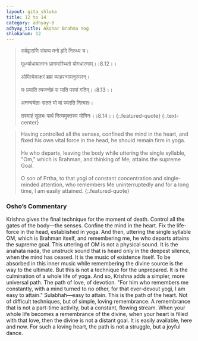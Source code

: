 ```yaml
---
layout: gita_shloka
title: 12 to 14
category: adhyay-8
adhyay_title: Akṣhar Brahma Yog
shlokanum: 12
---
```


> सर्वद्वाराणि संयम्य मनो हृदि निरुध्य च।<br><br>मूर्ध्न्याधायात्मनः प्राणमास्थितो योगधारणाम्।।8.12।।<br><br>ओमित्येकाक्षरं ब्रह्म व्याहरन्मामनुस्मरन्।<br><br>यः प्रयाति त्यजन्देहं स याति परमां गतिम्।।8.13।।<br><br>अनन्यचेताः सततं यो मां स्मरति नित्यशः।<br><br>तस्याहं सुलभः पार्थ नित्ययुक्तस्य योगिनः।।8.14।।
{:.featured-quote} 
{:.text-center}

> Having controlled all the senses, confined the mind in the heart, and fixed his own vital force in the head, he should remain firm in yoga.<br><br>He who departs, leaving the body while uttering the single syllable, "Om," which is Brahman, and thinking of Me, attains the supreme Goal.<br><br>O son of Prtha, to that yogi of constant concentration and single-minded attention, who remembers Me uninterruptedly and for a long time, I am easily attained.
{:.featured-quote}

### Osho’s Commentary
Krishna gives the final technique for the moment of death. Control all the gates of the body—the senses. Confine the mind in the heart. Fix the life-force in the head, established in yoga.
And then, uttering the single syllable OM, which is Brahman itself, and remembering me, he who departs attains the supreme goal. This uttering of OM is not a physical sound. It is the anahata nada, the unstruck sound that is heard only in the deepest silence, when the mind has ceased. It is the music of existence itself. To be absorbed in this inner music while remembering the divine source is the way to the ultimate.
But this is not a technique for the unprepared. It is the culmination of a whole life of yoga. And so, Krishna adds a simpler, more universal path. The path of love, of devotion.
"For him who remembers me constantly, with a mind turned to no other, for that ever-devout yogi, I am easy to attain." Sulabhah—easy to attain.
This is the path of the heart. Not of difficult techniques, but of simple, loving remembrance. A remembrance that is not a part-time activity, but a constant, flowing stream. When your whole life becomes a remembrance of the divine, when your heart is filled with that love, then the divine is not a distant goal. It is easily available, here and now. For such a loving heart, the path is not a struggle, but a joyful dance.
